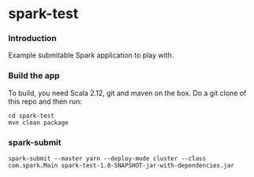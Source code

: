spark-test
==========

### Introduction
Example submitable Spark application to play with.

### Build the app
To build, you need Scala 2.12, git and maven on the box.
Do a git clone of this repo and then run:
```
cd spark-test
mvn clean package
```

### spark-submit
```
spark-submit --master yarn --deploy-mode cluster --class com.spark.Main spark-test-1.0-SNAPSHOT-jar-with-dependencies.jar
```
